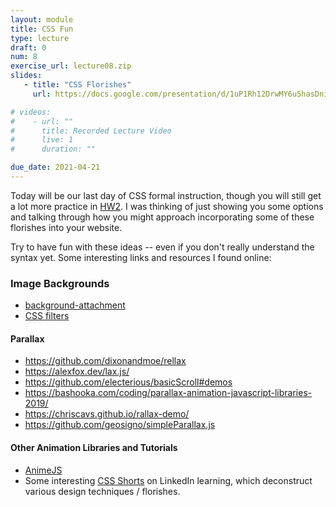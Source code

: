 ```yaml
---
layout: module
title: CSS Fun
type: lecture
draft: 0
num: 8
exercise_url: lecture08.zip
slides:
   - title: "CSS Florishes"
     url: https://docs.google.com/presentation/d/1uP1Rh12DrwMY6u5hasDni2m0DyNLn65tvbSw82RfG7o/edit?usp=sharing

# videos: 
#    - url: ""
#      title: Recorded Lecture Video
#      live: 1
#      duration: ""

due_date: 2021-04-21
---
```


Today will be our last day of CSS formal instruction, though you will still get a lot more practice in [HW2](../assignments/hw02). I was thinking of just showing you some options and talking through how you might approach incorporating some of these florishes into your website. 

Try to have fun with these ideas -- even if you don't really understand the syntax yet. Some interesting links and resources I found online:

### Image Backgrounds
* <a href="https://www.w3schools.com/cssref/pr_background-attachment.asp" target="_blank">background-attachment</a>
* <a href="https://www.w3schools.com/cssref/css3_pr_filter.asp" target="_blank">CSS filters</a>


#### Parallax
* <a href="https://github.com/dixonandmoe/rellax" target="_blank">https://github.com/dixonandmoe/rellax</a>
* <a href="https://alexfox.dev/lax.js/" target="_blank">https://alexfox.dev/lax.js/</a>
* <a href="https://github.com/electerious/basicScroll#demos" target="_blank">https://github.com/electerious/basicScroll#demos</a>
* <a href="https://bashooka.com/coding/parallax-animation-javascript" target="_blank">https://bashooka.com/coding/parallax-animation-javascript-libraries-2019/</a>
* <a href="https://chriscavs.github.io/rallax-demo/" target="_blank">https://chriscavs.github.io/rallax-demo/</a>
* <a href="https://github.com/geosigno/simpleParallax.js" target="_blank">https://github.com/geosigno/simpleParallax.js</a>

#### Other Animation Libraries and Tutorials
* <a href="https://github.com/juliangarnier/anime#getting-started" target="_blank">AnimeJS</a>
* Some interesting <a href="https://www.linkedin.com/learning/css-shorts/welcome?u=75814418" target="_blank">CSS Shorts</a> on LinkedIn learning, which deconstruct various design techniques / florishes.